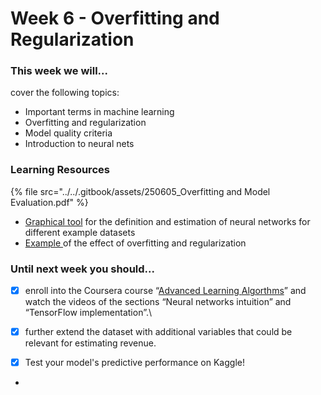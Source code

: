 # Week 6 - Overfitting and Regularization

### This week we will...

cover the following topics:

* Important terms in machine learning
* Overfitting and regularization
* Model quality criteria
* Introduction to neural nets

### Learning Resources

{% file src="../../.gitbook/assets/250605_Overfitting and Model Evaluation.pdf" %}

* [Graphical tool](https://playground.tensorflow.org/) for the definition and estimation of neural networks for different example datasets
* [Example ](https://github.com/opencampus-sh/einfuehrung-in-data-science-und-ml/blob/main/overfitting.ipynb)of the effect of overfitting and regularization

### Until next week you should...

* [x] enroll into the Coursera course “[Advanced Learning ](https://www.coursera.org/learn/advanced-learning-algorithms/)[Algorthms](https://www.coursera.org/learn/advanced-learning-algorithms/)” and watch the videos of the sections “Neural networks intuition” and “TensorFlow implementation”.\

* [x] further extend the dataset with additional variables that could be relevant for estimating revenue.
* [x] Test your model's predictive performance on Kaggle!
*
